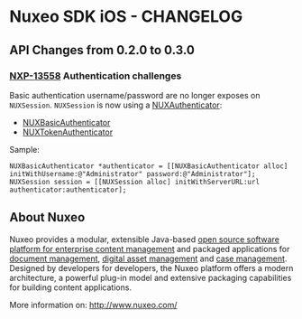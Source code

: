 # Nuxeo SDK iOS - CHANGELOG

## API Changes from 0.2.0 to 0.3.0

### [NXP-13558](https://jira.nuxeo.com/browse/NXP-13558) Authentication challenges

Basic authentication username/password are no longer exposes on `NUXSession`. 
`NUXSession` is now using a [NUXAuthenticator](https://github.com/nuxeo/nuxeo-sdk-ios/blob/master/NuxeoSDK/NuxeoSDK/Classes/Authentication/NUXAuthenticator.h): 

 - [NUXBasicAuthenticator](https://github.com/nuxeo/nuxeo-sdk-ios/blob/master/NuxeoSDK/NuxeoSDK/Classes/Authentication/NUXBasicAuthenticator.h)
 - [NUXTokenAuthenticator](https://github.com/nuxeo/nuxeo-sdk-ios/blob/master/NuxeoSDK/NuxeoSDK/Classes/Authentication/NUXTokenAuthenticator.h)
 
Sample:

    NUXBasicAuthenticator *authenticator = [[NUXBasicAuthenticator alloc] initWithUsername:@"Administrator" password:@"Administrator"];
    NUXSession session = [[NUXSession alloc] initWithServerURL:url authenticator:authenticator];

## About Nuxeo

Nuxeo provides a modular, extensible Java-based [open source software platform for enterprise content management](http://www.nuxeo.com/en/products/ep) and packaged applications for [document management](http://www.nuxeo.com/en/products/document-management), [digital asset management](http://www.nuxeo.com/en/products/dam) and [case management](http://www.nuxeo.com/en/products/case-management). Designed by developers for developers, the Nuxeo platform offers a modern architecture, a powerful plug-in model and extensive packaging capabilities for building content applications.

More information on: <http://www.nuxeo.com/>
